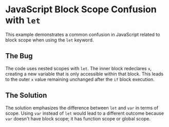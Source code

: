 # JavaScript Block Scope Confusion with `let`

This example demonstrates a common confusion in JavaScript related to block scope when using the `let` keyword.

## The Bug

The code uses nested scopes with `let`. The inner block redeclares `x`, creating a new variable that is only accessible within that block. This leads to the outer `x` value remaining unchanged after the `if` block execution.

## The Solution

The solution emphasizes the difference between `let` and `var` in terms of scope.  Using `var` instead of `let` would lead to a different outcome because `var` doesn't have block scope; it has function scope or global scope.
